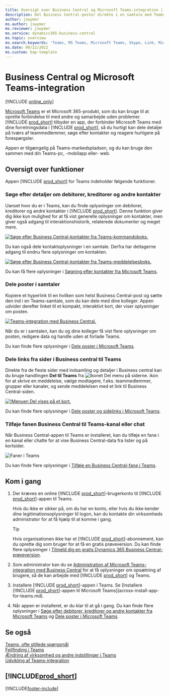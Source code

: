 ```yaml
---
title: Oversigt over Business Central og Microsoft Teams-integration | Microsoft Docs
description: Del Business Central-poster direkte i en samtale med Teams.
author: jswymer
ms.author: jswymer
ms.reviewer: jswymer
ms.service: dynamics365-business-central
ms.topic: overview
ms.search.keywords: 'Teams, MS Teams, Microsoft Teams, Skype, Link, Microsoft 365, collaborate, collaboration, teamwork'
ms.date: 09/22/2022
ms.custom: bap-template
---
```


# Business Central og Microsoft Teams-integration

[!INCLUDE [online_only](includes/online_only.md)]

[Microsoft Teams](https://www.microsoft.com/en-us/microsoft-365/microsoft-teams) er et Microsoft 365-produkt, som du kan bruge til at oprette forbindelse til med andre og samarbejde uden problemer. [!INCLUDE [prod_short](includes/prod_short.md)] tilbyder en app, der forbinder Microsoft Teams med dine forretningsdata i [!INCLUDE [prod_short](includes/prod_short.md)], så du hurtigt kan dele detaljer på tværs af teammedlemmer, søge efter kontakter og reagere hurtigere på forespørgsler.

Appen er tilgængelig på Teams-markedspladsen, og du kan bruge den sammen med din Teams-pc, -mobilapp eller- web.

## Oversigt over funktioner

Appen [!INCLUDE [prod_short](includes/prod_short.md)] for Teams indeholder følgende funktioner.

### Søge efter detaljer om debitorer, kreditorer og andre kontakter

Uanset hvor du er i Teams, kan du finde oplysninger om debitorer, kreditorer og andre kontakter i [!INCLUDE [prod_short](includes/prod_short.md)]. Denne funktion giver dig ikke kun mulighed for at få vist generelle oplysninger om kontakter, men giver også adgang til interaktionshistorik, relaterede dokumenter og meget mere.

 [![Søge efter Business Central-kontakter fra Teams-kommandoboks.](media/teams-contacts-overview.png)](media/teams-contacts-overview.png#lightbox)

Du kan også dele kontaktoplysninger i en samtale. Derfra har deltagerne adgang til endnu flere oplysninger om kontakten.

 [![Søge efter Business Central-kontakter fra Teams-meddelelsesboks.](media/teams-contacts.png)](media/teams-contacts.png#lightbox)

Du kan få flere oplysninger i [Søgning efter kontakter fra Microsoft Teams](across-search-contacts-teams.md).

### Dele poster i samtaler

Kopiere et hyperlink til en hvilken som helst Business Central-post og sætte den ind i en Teams-samtale, som du kan dele med dine kolleger. Appen udvider derefter linket til et kompakt, interaktivt kort, der viser oplysninger om posten.

[![Teams-integration med Business Central.](media/teams-intro-vBC20.png)](media/teams-intro-vBC20.png#lightbox)

Når du er i samtalen, kan du og dine kolleger få vist flere oplysninger om posten, redigere data og handle uden at forlade Teams.

Du kan finde flere oplysninger i [Dele poster i Microsoft Teams](across-working-with-teams.md).

### Dele links fra sider i Business central til Teams

Direkte fra de fleste sider med indsamling og detaljer i Business central kan du bruge handlingen **Del til Teams** fra ![Ikonet Del menu på siderne.](media/share-icon.png "Menuen Del vises på et kort.") ikon for at skrive en meddelelse, vælge modtagere, f.eks. teammedlemmer, grupper eller kanaler, og sende meddelelsen med et link til Business Central-siden.

[![!Menuen Del vises på et kort.](media/teams-share-link-v2.png "Menuen Del vises på et kort.")](media/teams-share-link-v2.png#lightbox)

<!--![!The Share menu displayed on a card.](media/teams-share-link.png "The Share menu displayed on a card.")-->

Du kan finde flere oplysninger i [Dele poster og sidelinks i Microsoft Teams](across-working-with-teams.md#share-link).

### Tilføje fanen Business Central til Teams-kanal eller chat

Når Business Central-appen til Teams er installeret, kan du tilføje en fane i en kanal eller chatte for at vise Business Central-data fra lister og på kortsider.

![Faner i Teams](media/teams-tabs-border.png)

Du kan finde flere oplysninger i [Tilføje en Business Central-fane i Teams](across-teams-tab.md).

## Kom i gang

1. Der kræves en online [!INCLUDE [prod_short](includes/prod_short.md)]-brugerkonto til [!INCLUDE [prod_short](includes/prod_short.md)]-appen til Teams.

    Hvis du ikke er sikker på, om du har en konto, eller hvis du ikke kender dine legitimationsoplysninger til logon, kan du kontakte din virksomheds administrator for at få hjælp til at komme i gang.

    > [!TIP]
    > Hvis organisationen ikke har et [!INCLUDE [prod_short](includes/prod_short.md)]-abonnement, kan du oprette dig som bruger for at få en gratis prøveversion. Du kan finde flere oplysninger i [Tilmeld dig en gratis Dynamics 365 Business Central-prøveversion](trial-signup.md).

2. Som administrator kan du se [Administration af Microsoft Teams-integration med Business Central](admin-teams-integration.md) for at få oplysninger om opsætning af brugere, så de kan arbejde med [!INCLUDE [prod_short](includes/prod_short.md)] og Teams.
3. Installere [!INCLUDE [prod_short](includes/prod_short.md)]-appen i Teams. Se [Installere [!INCLUDE [prod_short](includes/prod_short.md)]-appen til Microsoft Teams](across-install-app-for-teams.md).
4. Når appen er installeret, er du klar til at gå i gang. Du kan finde flere oplysninger i [Søge efter debitorer, kreditorer og andre kontakter fra Microsoft Teams](across-search-contacts-teams.md) og [Dele poster i Microsoft Teams](across-working-with-teams.md).

## Se også

[Teams, ofte stillede spørgsmål](teams-faq.md)  
[Fejlfinding i Teams](admin-teams-troubleshooting.md)  
[Ændring af virksomhed og andre indstillinger i Teams](across-teams-settings.md)  
[Udvikling af Teams-integration](/dynamics365/business-central/dev-itpro/developer/devenv-develop-for-teams)
  
## [!INCLUDE[prod_short](includes/free_trial_md.md)]  


[!INCLUDE[footer-include](includes/footer-banner.md)]